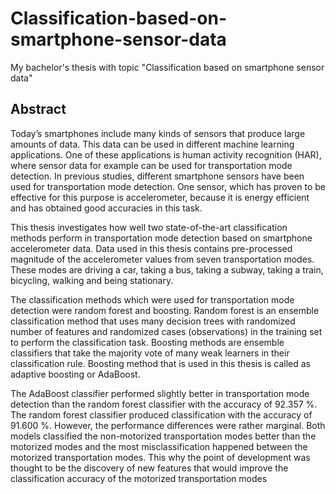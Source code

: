 # Classification-based-on-smartphone-sensor-data
My bachelor's thesis with topic "Classification based on smartphone sensor data"


## Abstract
Today’s smartphones include many kinds of sensors that produce large amounts of data. This data
can be used in different machine learning applications. One of these applications is human activity
recognition (HAR), where sensor data for example can be used for transportation mode detection.
In previous studies, different smartphone sensors have been used for transportation mode detection.
One sensor, which has proven to be effective for this purpose is accelerometer, because it is energy
efficient and has obtained good accuracies in this task.


This thesis investigates how well two state-of-the-art classification methods perform in transportation mode detection based on smartphone accelerometer data. Data used in this thesis contains pre-processed magnitude of the accelerometer values from seven transportation modes. These
modes are driving a car, taking a bus, taking a subway, taking a train, bicycling, walking and being
stationary.


The classification methods which were used for transportation mode detection were random
forest and boosting. Random forest is an ensemble classification method that uses many decision
trees with randomized number of features and randomized cases (observations) in the training set
to perform the classification task. Boosting methods are ensemble classifiers that take the majority
vote of many weak learners in their classification rule. Boosting method that is used in this thesis
is called as adaptive boosting or AdaBoost.


The AdaBoost classifier performed slightly better in transportation mode detection than the
random forest classifier with the accuracy of 92.357 %. The random forest classifier produced
classification with the accuracy of 91.600 %. However, the performance differences were rather
marginal. Both models classified the non-motorized transportation modes better than the motorized
modes and the most misclassification happened between the motorized transportation modes. This
why the point of development was thought to be the discovery of new features that would improve
the classification accuracy of the motorized transportation modes

